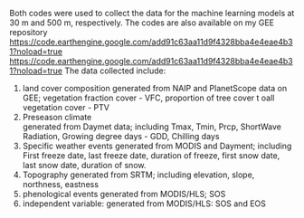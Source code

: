 Both codes were used to collect the data for the machine learning models at 30 m and 500 m, respectively.
The codes are also available on my GEE repository 
https://code.earthengine.google.com/add91c63aa11d9f4328bba4e4eae4b31?noload=true
https://code.earthengine.google.com/add91c63aa11d9f4328bba4e4eae4b31?noload=true
The data collected include: 
1. land cover composition 
    generated from NAIP and PlanetScope data on GEE; vegetation fraction cover - VFC, proportion of tree cover t oall vegetation cover - PTV
2. Preseason climate  
    generated from Daymet data; including Tmax, Tmin, Prcp, ShortWave Radiation, Growing degree days - GDD, Chilling days
4. Specific weather events
    generated from MODIS and Dayment; including First freeze date, last freeze date, duration of freeze, first snow date, last snow date, duration of snow. 
5. Topography
    generated from SRTM; including elevation, slope, northness, eastness
6. phenological events
    generated from MODIS/HLS; SOS
7. independent variable:
    generated from MODIS/HLS: SOS and EOS
